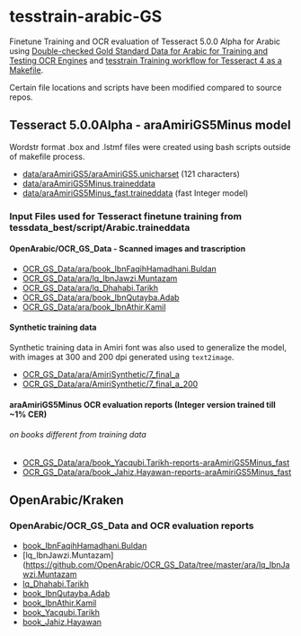 # tesstrain-arabic-GS

Finetune Training and OCR evaluation of Tesseract 5.0.0 Alpha for Arabic using
[Double-checked Gold Standard Data for Arabic for Training and Testing OCR Engines](https://github.com/OpenArabic/OCR_GS_Data)
and [tesstrain Training workflow for Tesseract 4 as a Makefile](https://github.com/tesseract-ocr/tesstrain).

Certain file locations and scripts have been modified compared to source repos.

## Tesseract 5.0.0Alpha - araAmiriGS5Minus model

Wordstr format .box and .lstmf files were created using bash scripts outside of makefile process.

* [data/araAmiriGS5/araAmiriGS5.unicharset](data/araAmiriGS5/araAmiriGS5.unicharset) (121 characters)
* [data/araAmiriGS5Minus.traineddata](data/araAmiriGS5Minus.traineddata)
* [data/araAmiriGS5Minus_fast.traineddata](data/araAmiriGS5Minus_fast.traineddata) (fast Integer model)

### Input Files used for Tesseract finetune training from tessdata_best/script/Arabic.traineddata

#### OpenArabic/OCR_GS_Data - Scanned images and trascription

* [OCR_GS_Data/ara/book_IbnFaqihHamadhani.Buldan](OCR_GS_Data/ara/book_IbnFaqihHamadhani.Buldan)
* [OCR_GS_Data/ara/lq_IbnJawzi.Muntazam](OCR_GS_Data/ara/lq_IbnJawzi.Muntazam)
* [OCR_GS_Data/ara/lq_Dhahabi.Tarikh](OCR_GS_Data/ara/lq_Dhahabi.Tarikh)
* [OCR_GS_Data/ara/book_IbnQutayba.Adab](OCR_GS_Data/ara/book_IbnQutayba.Adab)
* [OCR_GS_Data/ara/book_IbnAthir.Kamil](OCR_GS_Data/ara/book_IbnAthir.Kamil)

#### Synthetic training data

Synthetic training data in Amiri font was also used to generalize the model,
with images at 300 and 200 dpi generated using `text2image`.

* [OCR_GS_Data/ara/AmiriSynthetic/7_final_a](OCR_GS_Data/ara/AmiriSynthetic/7_final_a)
* [OCR_GS_Data/ara/AmiriSynthetic/7_final_a_200](OCR_GS_Data/ara/AmiriSynthetic/7_final_a_200)

#### araAmiriGS5Minus OCR evaluation reports  (Integer version trained till ~1%  CER)

###### on books different from training data

* [OCR_GS_Data/ara/book_Yacqubi.Tarikh-reports-araAmiriGS5Minus_fast](OCR_GS_Data/ara/book_Yacqubi.Tarikh-reports-araAmiriGS5Minus_fast)
* [OCR_GS_Data/ara/book_Jahiz.Hayawan-reports-araAmiriGS5Minus_fast](OCR_GS_Data/ara/book_Jahiz.Hayawan-reports-araAmiriGS5Minus_fast)

## OpenArabic/Kraken

### OpenArabic/OCR_GS_Data and OCR evaluation reports

* [book_IbnFaqihHamadhani.Buldan](https://github.com/OpenArabic/OCR_GS_Data/tree/master/ara/book_IbnFaqihHamadhani.Buldan)
* [lq_IbnJawzi.Muntazam](https://github.com/OpenArabic/OCR_GS_Data/tree/master/ara/lq_IbnJawzi.Muntazam
* [lq_Dhahabi.Tarikh](https://github.com/OpenArabic/OCR_GS_Data/tree/master/ara/lq_Dhahabi.Tarikh)
* [book_IbnQutayba.Adab](https://github.com/OpenArabic/OCR_GS_Data/tree/master/ara/book_IbnQutayba.Adab)
* [book_IbnAthir.Kamil](https://github.com/OpenArabic/OCR_GS_Data/tree/master/ara/book_IbnAthir.Kamil)
* [book_Yacqubi.Tarikh](https://github.com/OpenArabic/OCR_GS_Data/tree/master/ara/book_Yacqubi.Tarikh)
* [book_Jahiz.Hayawan](https://github.com/OpenArabic/OCR_GS_Data/tree/master/ara/book_Jahiz.Hayawan)
